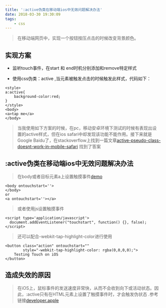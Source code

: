 ```yaml
---
title: ':active伪类在移动端ios中无效问题解决办法'
date: 2018-03-30 19:30:09
tags:
    - css
---
```

> 在移动端网页中，实现一个按钮按压点击的时候改变背景颜色。

## 实现方案
- 监听touch事件，在start 和 end时机分别添加和remove特定样式

- 使用css伪类：active ,当元素被触发点击的时候触发此样式，代码如下：
```
<style>
a:active{
    background-color:red;
}
</style>
<body>
<a>tap me</a>
</body>
```
> 当我使用如下方案的时候，在pc，移动安卓环境下测试的时候有表现出设置的active样式，但在ios safari中却发现该功能不能作用。接下来就是Google Baidu了，在stackoverflow上找到一篇文章[active-pseudo-class-doesnt-work-in-mobile-safari](https://stackoverflow.com/questions/3885018/active-pseudo-class-doesnt-work-in-mobile-safari/33681490#33681490) 找到了答案
<!-- more -->
## :active伪类在移动端ios中无效问题解决办法
> 在body或者目标元素a上设置触摸事件[demo](http://output.jsbin.com/EjiWILe/3/)
```
<body ontouchstart=''>
</body>
or
<a ontouchstart=''></a>
```

>或者使用js设置触摸事件
```
<script type='application/javascript'>
  document.addEventListener("touchstart", function() {}, false);
</script>
```

>还可以配合-webkit-tap-highlight-color进行使用
```
<button class="action" ontouchstart=""
        style="-webkit-tap-highlight-color: rgba(0,0,0,0);">
    Testing Touch on iOS
</button>
```

## 造成失效的原因
>在iOS上，鼠标事件的发送速度非常快，从而不会收到向下或活动状态。因此，:active只有在HTML元素上设置了触摸事件时，才会触发伪状态 .参考链接[developer.apple](https://developer.apple.com/library/content/documentation/AppleApplications/Reference/SafariWebContent/AdjustingtheTextSize/AdjustingtheTextSize.html)